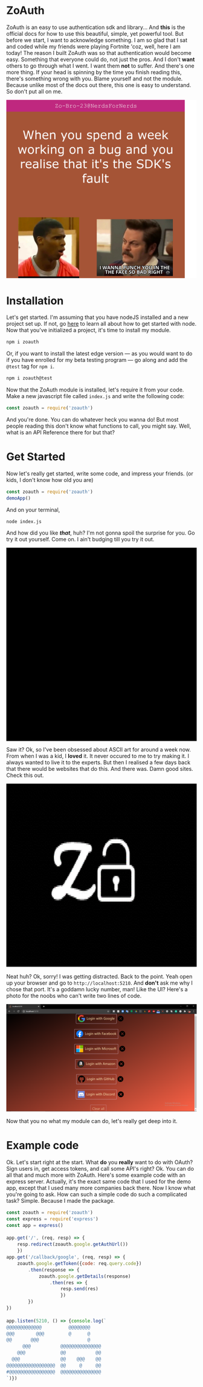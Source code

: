 # ZoAuth



ZoAuth is an easy to use authentication sdk and library...
And **this** is the official docs for how to use this beautiful, simple, yet powerful tool. But before we start, I want to acknowledge something. I am so glad that I sat and coded while my friends were playing Fortnite 'coz, well, here I am today! The reason I built ZoAuth was so that authentication would become easy. Something that everyone could do, not just the pros. And I don't **want** others to go through what I went. I want them **not** to suffer. And there's one more thing. If your head is spinning by the time you finish reading this, there's something wrong with you. Blame yourself and not the module. Because unlike most of the docs out there, this one is easy to understand. So don't put all on me.

<img src= "./readme_files/meme-sdk.png" width= "512px">

# Installation

Let's get started. I'm assuming that you have nodeJS installed and a new project set up. If not, go <a href= "https://nodejs.dev/learn">here</a> to learn all about how to get started with node. Now that you've initialized a project, it's time to install my module.
```javascript
npm i zoauth
```
Or, if you want to install the latest edge version — as you would want to do if you have enrolled for my beta testing program — go along and add the ```@test``` tag for ```npm i```.
```javascript
npm i zoauth@test
```

Now that the ZoAuth module is installed, let's require it from your code. Make a new javascript file called ```index.js``` and write the following code:

```javascript
const zoauth = require('zoauth')
```
And you're done. You can do whatever heck you wanna do! But most people reading this don't know what functions to call, you might say. Well, what is an API Reference there for but that?

# Get Started

Now let's really get started, write some code, and impress your friends. (or kids, I don't know how old you are)

```javascript
const zoauth = require('zoauth')
demoApp()
```
And on your terminal,

```
node index.js
```

And how did you like ***that***, huh? I'm not gonna spoil the surprise for you. Go try it out yourself. Come on. I ain't budging till you try it out.

<div style= "background-color: black; height:512px; display: block;">
</div>

Saw it? Ok, so I've been obsessed about ASCII art for around a week now. From when I was a kid, I **loved** it. It never occured to me to try making it. I always wanted to live it to the experts. But then I realised a few days back that there would be websites that do this. And there was. Damn good sites. Check this out.

<img src= "./readme_files/logo.jpg">

Neat huh? Ok, sorry! I was getting distracted. Back to the point. Yeah open up your browser and go to ```http://localhost:5210```. And **don't** ask me why I chose that port. It's a goddamn lucky number, man! Like the UI? Here's a photo for the noobs who can't write two lines of code.

<img src= "./readme_files/screenshot.png">

Now that you no what my module can do, let's really get deep into it.

# Example code

Ok. Let's start right at the start. What **do** you **really** want to do with OAuth? Sign users in, get access tokens, and call some API's right? Ok. You can do all that and much more with ZoAuth. Here's some example code with an express server. Actually, it's the exact same code that I used for the demo app, except that I used many more companies back there. Now I know what you're going to ask. How can such a simple code do such a complicated task? Simple. Because I made the package.
```javascript
const zoauth = require('zoauth')
const express = require('express')
const app = express()

app.get('/', (req, resp) => {
    resp.redirect(zoauth.google.getAuthUrl())
    })
app.get('/callback/google', (req, resp) => {
    zoauth.google.getToken({code: req.query.code})
        .then(response => {
            zoauth.google.getDetails(response)
                .then(res => {
                    resp.send(res)
                    })
        })
})

app.listen(5210, () => {console.log(`
@@@@@@@@@@@@@          @@@@@@@@                           
@@@        @@@         @      @                            
@@       @@@                  @                          
      @@@           @@@@@@@@@@@@@@@                          
    @@@             @@           @@                          
  @@@               @@    @@@    @@                          
@@@@@@@@@@@@@@@@@@  @@     @     @@                          
#@@@@@@@@@@@@@@@@@  @@@@@@@@@@@@@@@                          
`)})
```